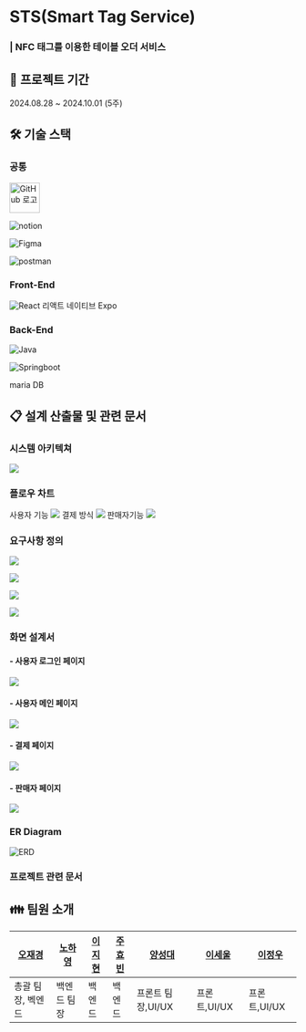 # STS(Smart Tag Service)

### | NFC 태그를 이용한 테이블 오더 서비스

## 📆 프로젝트 기간

2024.08.28 ~ 2024.10.01 (5주)

## 🛠️ 기술 스택

### 공통

<img src="https://github.githubassets.com/images/modules/logos_page/GitHub-Mark.png" title="" alt="GitHub 로고" width="53">

![notion](https://camo.githubusercontent.com/cfd00850da7d61d06eedd66f38d007989ed62131e6b920e99016ed95de13c9a5/68747470733a2f2f696d672e736869656c64732e696f2f62616467652f6e6f74696f6e2d3030303030303f7374796c653d666f722d7468652d6261646765266c6f676f3d6e6f74696f6e266c6f676f436f6c6f723d7768697465)

![Figma](https://camo.githubusercontent.com/7eda7e542b66f17cabacfb84a3b1daa01f81d39d95aeed3d844eef4897a6d2ba/68747470733a2f2f696d672e736869656c64732e696f2f62616467652f6669676d612d4632344531453f7374796c653d666f722d7468652d6261646765266c6f676f3d6669676d61266c6f676f436f6c6f723d7768697465)

![postman](https://camo.githubusercontent.com/2b124edd6c8f38720f46ea0a4696fd7f4fb961f81d82b786cea3169fcab61a34/68747470733a2f2f696d672e736869656c64732e696f2f62616467652f706f73746d616e2d4646364333373f7374796c653d666f722d7468652d6261646765266c6f676f3d666967706f73746d616e6d61266c6f676f436f6c6f723d7768697465)

### Front-End

![React](https://camo.githubusercontent.com/4d07611a5e96ac9a6aa1848b3afdd4d05242814ff1506c6b056de5089e531520/68747470733a2f2f696d672e736869656c64732e696f2f62616467652f72656163742d3631444146423f7374796c653d666f722d7468652d6261646765266c6f676f3d7265616374266c6f676f436f6c6f723d7768697465)
리액트 네이티브
Expo

### Back-End

![Java](https://camo.githubusercontent.com/bea90da226e09b503e6c8fde824f4816b98dcf30cd31e803006bf6335af06890/68747470733a2f2f696d672e736869656c64732e696f2f62616467652f6a6176612d2532334544384230302e7376673f7374796c653d666f722d7468652d6261646765266c6f676f3d6f70656e6a646b266c6f676f436f6c6f723d7768697465)

![Springboot](https://camo.githubusercontent.com/c5c6f5ba41163a05ef0c9aa47053749f7b2da2edaa4df9002af8345adcf8a9f0/68747470733a2f2f696d672e736869656c64732e696f2f62616467652f737072696e67626f6f742d3644423333463f7374796c653d666f722d7468652d6261646765266c6f676f3d737072696e67626f6f74266c6f676f436f6c6f723d7768697465)

maria DB

## 📋 설계 산출물 및 관련 문서

### 시스템 아키텍쳐

![](README_assets/architecture.png)

### 플로우 차트
사용자 기능
![](README_assets/flowChart1.png)
결제 방식
![](README_assets/flowChart1.png)
판매자기능
![](README_assets/flowChart1.png)

### 요구사항 정의

![](README_assets/api1.png)

![](README_assets/api2.png)

![](README_assets/api3.png)

![](README_assets/api4.png)

### 화면 설계서

#### - 사용자 로그인 페이지

![](README_assets/figma1.png)

#### - 사용자 메인 페이지

![](README_assets/figma2.png)

#### - 결제 페이지

![](README_assets/figma3.png)

#### - 판매자 페이지

![](README_assets/figma4.png)


### ER Diagram

![ERD](README_assets/ERD.png)

### 프로젝트 관련 문서

## 👪 팀원 소개

| [오재경](https://github.com/dodal0415)                                  | [노하영](https://github.com/nohhayeong) | [이지현](https://github.com/jjhh1234) | [주효빈](https://github.com/hyobin0704)                   | [양성대](https://github.com/codingnewwbie)| [이세울](https://github.com/sl39)                                  | [이정우](https://github.com/Gom534)             |
| ------------------------------------ | ------------------------------ | ----------------------------- | -------------------------------- | ------------------------------- | ------------------------------------ | --------------------- |
| 총괄 팀장, 벡엔드 | 백엔드 팀장  | 백엔드 | 백엔드 | 프론트 팀장,UI/UX | 프론트,UI/UX | 프론트,UI/UX |
